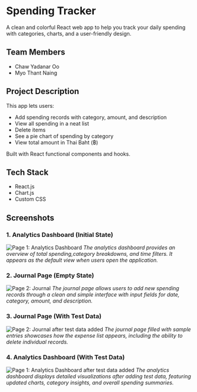 # Spending Tracker
 
A clean and colorful React web app to help you track your daily spending with categories, charts, and a user-friendly design.
 
##  Team Members
- Chaw Yadanar Oo
- Myo Thant Naing
 
##  Project Description
This app lets users:
- Add spending records with category, amount, and description
- View all spending in a neat list
- Delete items
- See a pie chart of spending by category
- View total amount in Thai Baht (฿)
 
Built with React functional components and hooks.
 
## Tech Stack

- React.js
- Chart.js
- Custom CSS
 
 
##  Screenshots
 
### 1. Analytics Dashboard (Initial State)
![Page 1: Analytics Dashboard](<Screenshot 2025-07-28 at 6.45.41 PM.png>)
*The analytics dashboard provides an overview of total spending,category breakdowns, and time filters. It appears as the default view when users open the application.*
 
### 2. Journal Page (Empty State)
![Page 2: Journal](<Screenshot 2025-07-28 at 6.44.19 PM.png>)
*The journal page allows users to add new spending records through a clean and simple interface with input fields for date, category, amount, and description.*
 
### 3. Journal Page (With Test Data)
![Page 2: Journal after test data added](<Screenshot 2025-07-28 at 6.47.50 PM.png>)
*The journal page filled with sample entries showcases how the expense list appears, including the ability to delete individual records.*
 
### 4. Analytics Dashboard (With Test Data)
![Page 1: Analytics Dashboard after test data added](<Screenshot 2025-07-28 at 6.49.12 PM.png>)
*The analytics dashboard displays detailed visualizations after adding test data, featuring updated charts, category insights, and overall spending summaries.*
